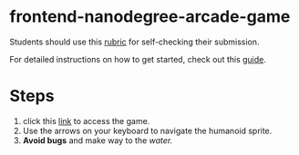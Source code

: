 frontend-nanodegree-arcade-game
===============================

Students should use this [rubric](https://www.udacity.com/course/viewer/#!/c-nd001/l-2696458597/m-2687128535) for self-checking their submission.

For detailed instructions on how to get started, check out this [guide](https://docs.google.com/document/d/1v01aScPjSWCCWQLIpFqvg3-vXLH2e8_SZQKC8jNO0Dc/pub?embedded=true).

# Steps
1. click this [link](http://danabase.github.io/Nanodegree/Project3/frontend-nanodegree-arcade-game-master/) to access the game.
2. Use the arrows on your keyboard to navigate the humanoid sprite.
3. **Avoid bugs** and make way to the _water._ 
